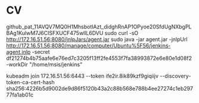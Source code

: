 # CV
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
sudo curl -sO http://172.16.51.56:8080/jnlpJars/agent.jar
sudo java -jar agent.jar -jnlpUrl http://172.16.51.56:8080/manage/computer/Ubuntu%5F56/jenkins-agent.jnlp -secret df21274b4b75aafe6e76ed7c3205f13ff2fe4553f7fa38993872e6e80e1d08f2 -workDir "/home/msis/jenkins"


kubeadm join 172.16.51.56:6443 --token ife2ir.8ik89kzf9giqiijv --discovery-token-ca-cert-hash sha256:4226b5d9002de9d86f5120b43a2c88b568e788b4ee27274c1eb29777fa1ab01c 

